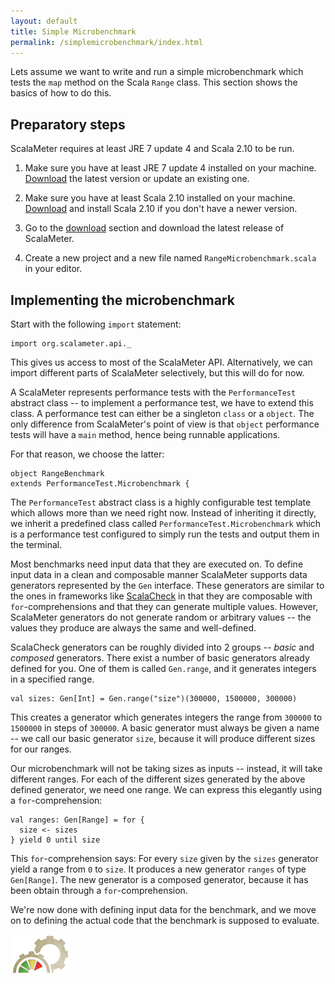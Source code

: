 ```yaml
---
layout: default
title: Simple Microbenchmark
permalink: /simplemicrobenchmark/index.html
---
```



Lets assume we want to write and run a simple microbenchmark which tests the `map` method on the Scala `Range` class.
This section shows the basics of how to do this.


## Preparatory steps

ScalaMeter requires at least JRE 7 update 4 and Scala 2.10 to be run.

1. Make sure you have at least JRE 7 update 4 installed on your machine.<br/>
[Download](http://www.java.com) the latest version or update an existing one.

2. Make sure you have at least Scala 2.10 installed on your machine.<br/>
[Download](http://www.scala-lang.org/downloads) and install Scala 2.10 if you don't have a newer version.

3. Go to the [download](/home/download/) section and download the latest release of ScalaMeter.

4. Create a new project and a new file named `RangeMicrobenchmark.scala` in your editor.


## Implementing the microbenchmark

Start with the following `import` statement:

    import org.scalameter.api._

This gives us access to most of the ScalaMeter API.
Alternatively, we can import different parts of ScalaMeter selectively, but this will do for now.

A ScalaMeter represents performance tests with the `PerformanceTest` abstract class -- to implement a
performance test, we have to extend this class.
A performance test can either be a singleton `class` or a `object`.
The only difference from ScalaMeter's point of view is that `object` performance tests will have
a `main` method, hence being runnable applications.

For that reason, we choose the latter:

    object RangeBenchmark
    extends PerformanceTest.Microbenchmark {

The `PerformanceTest` abstract class is a highly configurable test template which allows more than
we need right now.
Instead of inheriting it directly, we inherit a predefined class called `PerformanceTest.Microbenchmark`
which is a performance test configured to simply run the tests and output them in the terminal.

Most benchmarks need input data that they are executed on.
To define input data in a clean and composable manner ScalaMeter supports data generators
represented by the `Gen` interface.
These generators are similar to the ones in frameworks like [ScalaCheck](https://github.com/rickynils/scalacheck/wiki/User-Guide)
in that they are composable with `for`-comprehensions and that they can generate multiple values.
However, ScalaMeter generators do not generate random or arbitrary values -- the values they produce
are always the same and well-defined.

ScalaCheck generators can be roughly divided into 2 groups -- *basic* and *composed* generators.
There exist a number of basic generators already defined for you.
One of them is called `Gen.range`, and it generates integers in a specified range.

    val sizes: Gen[Int] = Gen.range("size")(300000, 1500000, 300000)

This creates a generator which generates integers the range from `300000` to `1500000` in
steps of `300000`.
A basic generator must always be given a name -- we call our basic generator `size`, because
it will produce different sizes for our ranges.

Our microbenchmark will not be taking sizes as inputs -- instead, it will take different ranges.
For each of the different sizes generated by the above defined generator, we need one range.
We can express this elegantly using a `for`-comprehension:

    val ranges: Gen[Range] = for {
      size <- sizes
    } yield 0 until size

This `for`-comprehension says: For every `size` given by the `sizes` generator yield a range from `0`
to `size`.
It produces a new generator `ranges` of type `Gen[Range]`.
The new generator is a composed generator, because it has been obtain through a `for`-comprehension.

We're now done with defining input data for the benchmark, and we move on to defining the actual
code that the benchmark is supposed to evaluate.

<div class="imagenoframe">
  <img src="/resources/images/logo-yellow-small.png"></img>
</div>










